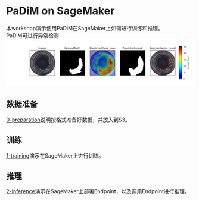 # PaDiM on SageMaker
本workshop演示使用PaDiM在SageMaker上如何进行训练和推理。  
PaDiM可进行异常检测
![检测例子](images/detection_example.png)
## 数据准备
[0-preparation](0-preparation)说明按格式准备好数据，并放入到S3。
## 训练
[1-training](1-training)演示在SageMaker上进行训练。
## 推理
[2-inference](2-inference)演示在SageMaker上部署Endpoint，以及调用Endpoint进行推理。